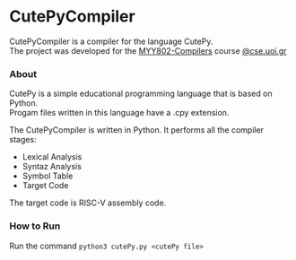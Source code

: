 # CutePyCompiler
 CutePyCompiler is a compiler for the language CutePy.  
 The project was developed for the [MYY802-Compilers](https://www.cse.uoi.gr/course/compilers/?lang=en) course [@cse.uoi.gr](https://www.cs.uoi.gr/)
 
 ### About
 CutePy is a simple educational programming language that is based on Python.  
 Progam files written in this language have a .cpy extension.
 
 The CutePyCompiler is written in Python. It performs all the compiler stages:  
 * Lexical Analysis
 * Syntaz Analysis
 * Symbol Table
 * Target Code
 
 The target code is RISC-V assembly code.
 
 ### How to Run
 Run the command `python3 cutePy.py <cutePy file>`
 
 
